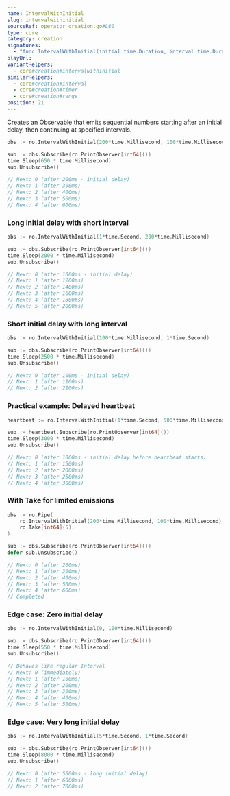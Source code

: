```yaml
---
name: IntervalWithInitial
slug: intervalwithinitial
sourceRef: operator_creation.go#L80
type: core
category: creation
signatures:
  - "func IntervalWithInitial(initial time.Duration, interval time.Duration)"
playUrl:
variantHelpers:
  - core#creation#intervalwithinitial
similarHelpers:
  - core#creation#interval
  - core#creation#timer
  - core#creation#range
position: 21
---
```


Creates an Observable that emits sequential numbers starting after an initial delay, then continuing at specified intervals.

```go
obs := ro.IntervalWithInitial(200*time.Millisecond, 100*time.Millisecond)

sub := obs.Subscribe(ro.PrintObserver[int64]())
time.Sleep(650 * time.Millisecond)
sub.Unsubscribe()

// Next: 0 (after 200ms - initial delay)
// Next: 1 (after 300ms)
// Next: 2 (after 400ms)
// Next: 3 (after 500ms)
// Next: 4 (after 600ms)
```

### Long initial delay with short interval

```go
obs := ro.IntervalWithInitial(1*time.Second, 200*time.Millisecond)

sub := obs.Subscribe(ro.PrintObserver[int64]())
time.Sleep(2000 * time.Millisecond)
sub.Unsubscribe()

// Next: 0 (after 1000ms - initial delay)
// Next: 1 (after 1200ms)
// Next: 2 (after 1400ms)
// Next: 3 (after 1600ms)
// Next: 4 (after 1800ms)
// Next: 5 (after 2000ms)
```

### Short initial delay with long interval

```go
obs := ro.IntervalWithInitial(100*time.Millisecond, 1*time.Second)

sub := obs.Subscribe(ro.PrintObserver[int64]())
time.Sleep(2500 * time.Millisecond)
sub.Unsubscribe()

// Next: 0 (after 100ms - initial delay)
// Next: 1 (after 1100ms)
// Next: 2 (after 2100ms)
```

### Practical example: Delayed heartbeat

```go
heartbeat := ro.IntervalWithInitial(1*time.Second, 500*time.Millisecond)

sub := heartbeat.Subscribe(ro.PrintObserver[int64]())
time.Sleep(3000 * time.Millisecond)
sub.Unsubscribe()

// Next: 0 (after 1000ms - initial delay before heartbeat starts)
// Next: 1 (after 1500ms)
// Next: 2 (after 2000ms)
// Next: 3 (after 2500ms)
// Next: 4 (after 3000ms)
```

### With Take for limited emissions

```go
obs := ro.Pipe(
    ro.IntervalWithInitial(200*time.Millisecond, 100*time.Millisecond),
    ro.Take[int64](5),
)

sub := obs.Subscribe(ro.PrintObserver[int64]())
defer sub.Unsubscribe()

// Next: 0 (after 200ms)
// Next: 1 (after 300ms)
// Next: 2 (after 400ms)
// Next: 3 (after 500ms)
// Next: 4 (after 600ms)
// Completed
```

### Edge case: Zero initial delay

```go
obs := ro.IntervalWithInitial(0, 100*time.Millisecond)

sub := obs.Subscribe(ro.PrintObserver[int64]())
time.Sleep(550 * time.Millisecond)
sub.Unsubscribe()

// Behaves like regular Interval
// Next: 0 (immediately)
// Next: 1 (after 100ms)
// Next: 2 (after 200ms)
// Next: 3 (after 300ms)
// Next: 4 (after 400ms)
// Next: 5 (after 500ms)
```

### Edge case: Very long initial delay

```go
obs := ro.IntervalWithInitial(5*time.Second, 1*time.Second)

sub := obs.Subscribe(ro.PrintObserver[int64]())
time.Sleep(8000 * time.Millisecond)
sub.Unsubscribe()

// Next: 0 (after 5000ms - long initial delay)
// Next: 1 (after 6000ms)
// Next: 2 (after 7000ms)
```
